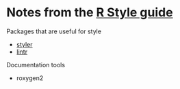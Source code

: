 # Notes from the [R Style guide](http://style.tidyverse.org/index.html) 

Packages that are useful for style
* [styler](http://styler.r-lib.org/)
* [lintr](https://github.com/jimhester/lintr) 

Documentation tools
* roxygen2

